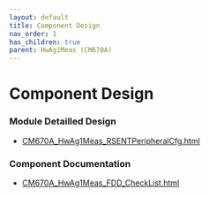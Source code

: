 ```yaml
---
layout: default
title: Component Design
nav_order: 1
has_children: true
parent: HwAg1Meas (CM670A)
---
```

# Component Design
### Module Detailled Design

- [CM670A_HwAg1Meas_RSENTPeripheralCfg.html](Design/CM670A_HwAg1Meas_RSENTPeripheralCfg.html)

### Component Documentation

- [CM670A_HwAg1Meas_FDD_CheckList.html](Doc/CM670A_HwAg1Meas_FDD_CheckList.html)

